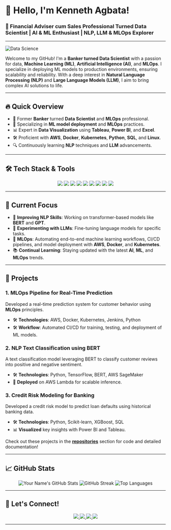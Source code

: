 # 👋 Hello, I'm Kenneth Agbata!

### 🚀 Financial Adviser cum Sales Professional Turned Data Scientist | AI & ML Enthusiast | NLP, LLM & MLOps Explorer

---

![Data Science](https://media.licdn.com/dms/image/C4D12AQESj72-s5gEKg/article-cover_image-shrink_720_1280/0/1626753867110?e=2147483647&v=beta&t=JOALVxWjySgR37iCdRMhNGmpCyYYDXlPdWk212JXdII)

Welcome to my GitHub! I'm a **Banker turned Data Scientist** with a passion for data, **Machine Learning (ML)**, **Artificial Intelligence (AI)**, and **MLOps**. I specialize in deploying ML models to production environments, ensuring scalability and reliability. With a deep interest in **Natural Language Processing (NLP)** and **Large Language Models (LLM)**, I aim to bring complex AI solutions to life.

---

## 🔥 Quick Overview

- 💼 Former **Banker** turned **Data Scientist** and **MLOps** professional.
- 🚀 Specializing in **ML model deployment** and **MLOps** practices.
- 📊 Expert in **Data Visualization** using **Tableau**, **Power BI**, and **Excel**.
- 🛠 Proficient with **AWS**, **Docker**, **Kubernetes**, **Python**, **SQL**, and **Linux**.
- 🔍 Continuously learning **NLP** techniques and **LLM** advancements.

---

## 🛠 Tech Stack & Tools

<p align="center">
  <img src="https://img.shields.io/badge/AWS-232F3E?style=for-the-badge&logo=amazon-aws&logoColor=white" />
  <img src="https://img.shields.io/badge/Docker-2496ED?style=for-the-badge&logo=docker&logoColor=white" />
  <img src="https://img.shields.io/badge/Kubernetes-326CE5?style=for-the-badge&logo=kubernetes&logoColor=white" />
  <img src="https://img.shields.io/badge/Python-3776AB?style=for-the-badge&logo=python&logoColor=white" />
  <img src="https://img.shields.io/badge/Linux-FCC624?style=for-the-badge&logo=linux&logoColor=black" />
  <img src="https://img.shields.io/badge/SQL-4479A1?style=for-the-badge&logo=postgresql&logoColor=white" />
  <img src="https://img.shields.io/badge/Tableau-E97627?style=for-the-badge&logo=tableau&logoColor=white" />
  <img src="https://img.shields.io/badge/Power_BI-F2C811?style=for-the-badge&logo=powerbi&logoColor=black" />
  <img src="https://img.shields.io/badge/Excel-217346?style=for-the-badge&logo=microsoft-excel&logoColor=white" />
</p>

---

## 🎯 Current Focus

- 🚀 **Improving NLP Skills**: Working on transformer-based models like **BERT** and **GPT**.
- 🧠 **Experimenting with LLMs**: Fine-tuning language models for specific tasks.
- 🔧 **MLOps**: Automating end-to-end machine learning workflows, CI/CD pipelines, and model deployment with **AWS**, **Docker**, and **Kubernetes**.
- 📚 **Continual Learning**: Staying updated with the latest **AI**, **ML**, and **MLOps** trends.

---

## 💼 Projects

### 1. **MLOps Pipeline for Real-Time Prediction**
Developed a real-time prediction system for customer behavior using **MLOps** principles.
- 🛠 **Technologies**: AWS, Docker, Kubernetes, Jenkins, Python
- 🛠 **Workflow**: Automated CI/CD for training, testing, and deployment of ML models.

### 2. **NLP Text Classification using BERT**
A text classification model leveraging BERT to classify customer reviews into positive and negative sentiment.
- 🛠 **Technologies**: Python, TensorFlow, BERT, AWS SageMaker
- 🚀 **Deployed** on AWS Lambda for scalable inference.

### 3. **Credit Risk Modeling for Banking**
Developed a credit risk model to predict loan defaults using historical banking data.
- 🛠 **Technologies**: Python, Scikit-learn, XGBoost, SQL
- 📊 **Visualized** key insights with Power BI and Tableau.

Check out these projects in the [**repositories**](https://github.com/your-username?tab=repositories) section for code and detailed documentation!

---

## 📈 GitHub Stats

<p align="center">
  <img src="https://github-readme-stats.vercel.app/api?username=agbatakenneth&show_icons=true&theme=radical" alt="Your Name's GitHub Stats" />
  <img src="https://github-readme-streak-stats.herokuapp.com/?user=agbatakenneth&theme=radical" alt="GitHub Streak" />
  <img src="https://github-readme-stats.vercel.app/api/top-langs/?username=agbatakenneth&layout=compact&theme=radical" alt="Top Languages" />
</p>

---

## 💬 Let's Connect!

<p align="center">
  <a href="https://linkedin.com/in/your-profile">
    <img src="https://img.shields.io/badge/LinkedIn-0A66C2?style=for-the-badge&logo=linkedin&logoColor=white" />
  </a>
  <a href="https://your-portfolio.com">
    <img src="https://img.shields.io/badge/Portfolio-000000?style=for-the-badge&logo=About.me&logoColor=white" />
  </a>
  <a href="https://twitter.com/your-profile">
    <img src="https://img.shields.io/badge/Twitter-1DA1F2?style=for-the-badge&logo=twitter&logoColor=white" />
  </a>
  <a href="mailto:kcagbata@yahoo.com">
    <img src="https://img.shields.io/badge/Email-D14836?style=for-the-badge&logo=gmail&logoColor=white" />
  </a>
</p>

---
